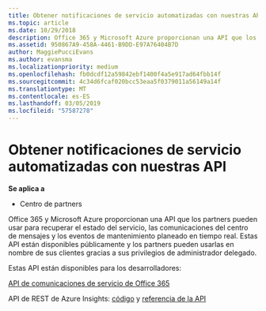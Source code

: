 ```yaml
---
title: Obtener notificaciones de servicio automatizadas con nuestras API | Centro de partners
ms.topic: article
ms.date: 10/29/2018
description: Office 365 y Microsoft Azure proporcionan una API que los partners pueden usar para recuperar el estado del servicio, las comunicaciones del centro de mensajes y los eventos de mantenimiento planeado en tiempo real.
ms.assetid: 950867A9-458A-4461-B9DD-E97A76404B7D
author: MaggiePucciEvans
ms.author: evansma
ms.localizationpriority: medium
ms.openlocfilehash: fb0dcdf12a59842ebf1400f4a5e917ad64fbb14f
ms.sourcegitcommit: 4c34d6fcaf020bcc53eaa5f0379011a56149a14f
ms.translationtype: MT
ms.contentlocale: es-ES
ms.lasthandoff: 03/05/2019
ms.locfileid: "57587278"
---
```

# <a name="get-automated-service-notifications-with-our-apis"></a>Obtener notificaciones de servicio automatizadas con nuestras API

**Se aplica a**

-  Centro de partners

Office 365 y Microsoft Azure proporcionan una API que los partners pueden usar para recuperar el estado del servicio, las comunicaciones del centro de mensajes y los eventos de mantenimiento planeado en tiempo real. Estas API están disponibles públicamente y los partners pueden usarlas en nombre de sus clientes gracias a sus privilegios de administrador delegado.

Estas API están disponibles para los desarrolladores:

[API de comunicaciones de servicio de Office 365](https://go.microsoft.com/fwlink/p/?LinkId=616899)

API de REST de Azure Insights: [código](https://go.microsoft.com/fwlink/p/?LinkId=617299) y [referencia de la API](https://go.microsoft.com/fwlink/p/?LinkId=617300)

 

 



